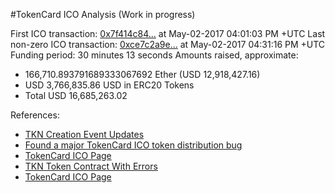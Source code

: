 #TokenCard ICO Analysis (Work in progress)

First ICO transaction: [0x7f414c84...](https://etherscan.io/tx/0x7f414c849a74122219a040115d6beab782c7bfefe5ccd66624eb23619aaa0eb5) at May-02-2017 04:01:03 PM +UTC
Last non-zero ICO transaction: [0xce7c2a9e...](https://etherscan.io/tx/0xce7c2a9ee12480ced78d4ec940fc8776a872d6455e6acf62de8cbd3b0dd175f6) at May-02-2017 04:31:16 PM +UTC
Funding period: 30 minutes 13 seconds
Amounts raised, approximate:

* 166,710.893791689333067692 Ether (USD 12,918,427.16)
* USD 3,766,835.86 USD in ERC20 Tokens
* Total USD 16,685,263.02

References:

* [TKN Creation Event Updates](https://medium.com/@MonolithStudio/tkn-creation-event-updates-d1390fccf557)
* [Found a major TokenCard ICO token distribution bug](https://www.reddit.com/r/ethtrader/comments/68xui9/found_a_major_tokencard_ico_token_distribution_bug/)
* [TokenCard ICO Page](http://tokencard.io)
* [TKN Token Contract With Errors](https://etherscan.io/address/0x65b9d9b96bcce0b89d807413e4703d2c7451593a)
* [TokenCard ICO Page](https://etherscan.io/address/0x49edf201c1e139282643d5e7c6fb0c7219ad1db7)